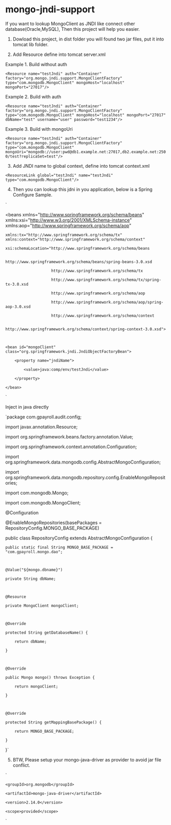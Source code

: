 mongo-jndi-support
===================
If you want to lookup MongoClient as JNDI like connect other database(Oracle,MySQL), Then this project will help you easier.

1. Dowload this project, in dist folder you will found two jar files, put it into tomcat lib folder.

2. Add Resource define into tomcat server.xml

Example 1. Build without auth

`<Resource name="testJndi" auth="Container" factory="org.mongo.jndi.support.MongoClientFactory" type="com.mongodb.MongoClient" mongoHost="localhost" mongoPort="27017"/>`


Example 2. Build with auth

`<Resource name="testJndi" auth="Container" factory="org.mongo.jndi.support.MongoClientFactory" type="com.mongodb.MongoClient" mongoHost="localhost" mongoPort="27017" dbName="test" username="user" password="test1234"/>`


Example 3. Build with mongoUri

`<Resource name="testJndi" auth="Container" factory="org.mongo.jndi.support.MongoClientFactory" type="com.mongodb.MongoClient" mongoUri="mongodb://user:pwd@db1.example.net:27017,db2.example.net:2500/test?replicaSet=test"/>`

3. Add JNDI name to global context, define into tomcat context.xml

`<ResourceLink global="testJndi" name="testJndi" type="com.mongodb.MongoClient"/>`

4. Then you can lookup this jdni in you application, below is a Spring Configure Sample.

`<?xml version="1.0" encoding="UTF-8"?>

<beans xmlns="http://www.springframework.org/schema/beans" xmlns:xsi="http://www.w3.org/2001/XMLSchema-instance" xmlns:aop="http://www.springframework.org/schema/aop"

	xmlns:tx="http://www.springframework.org/schema/tx" xmlns:context="http://www.springframework.org/schema/context"

	xsi:schemaLocation="http://www.springframework.org/schema/beans 

						http://www.springframework.org/schema/beans/spring-beans-3.0.xsd

						http://www.springframework.org/schema/tx

						http://www.springframework.org/schema/tx/spring-tx-3.0.xsd

						http://www.springframework.org/schema/aop 

						http://www.springframework.org/schema/aop/spring-aop-3.0.xsd

					    http://www.springframework.org/schema/context   

					    http://www.springframework.org/schema/context/spring-context-3.0.xsd">



	<bean id="mongoClient" class="org.springframework.jndi.JndiObjectFactoryBean">

		<property name="jndiName">

			<value>java:comp/env/testJndi</value>

		</property>

	</bean>

</beans>`

Inject in java directly

`package com.gpayroll.audit.config;



import javax.annotation.Resource;



import org.springframework.beans.factory.annotation.Value;

import org.springframework.context.annotation.Configuration;

import org.springframework.data.mongodb.config.AbstractMongoConfiguration;

import org.springframework.data.mongodb.repository.config.EnableMongoRepositories;



import com.mongodb.Mongo;

import com.mongodb.MongoClient;



@Configuration

@EnableMongoRepositories(basePackages = RepositoryConfig.MONGO_BASE_PACKAGE)

public class RepositoryConfig extends AbstractMongoConfiguration {

	public static final String MONGO_BASE_PACKAGE = "com.gpayroll.mongo.dao";



	@Value("${mongo.dbname}")

	private String dbName;



	@Resource

	private MongoClient mongoClient;



	@Override

	protected String getDatabaseName() {

		return dbName;

	}



	@Override

	public Mongo mongo() throws Exception {

		return mongoClient;

	}



	@Override

	protected String getMappingBasePackage() {

		return MONGO_BASE_PACKAGE;

	}

}`

5. BTW, Please setup your mongo-java-driver as provider to avoid jar file conflict.

`<dependency>

	<groupId>org.mongodb</groupId>

	<artifactId>mongo-java-driver</artifactId>

	<version>2.14.0</version>

	<scope>provided</scope>

</dependency>`
